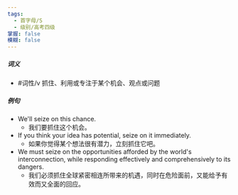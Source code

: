 ```yaml
---
tags:
  - 首字母/S
  - 级别/高考四级
掌握: false
模糊: false
---
```

##### 词义
- #词性/v  抓住、利用或专注于某个机会、观点或问题
##### 例句
- We'll seize on this chance.
	- 我们要抓住这个机会。
- If you think your idea has potential, seize on it immediately.
	- 如果你觉得某个想法很有潜力，立刻抓住它吧。
- We must seize on the opportunities afforded by the world's interconnection, while responding effectively and comprehensively to its dangers.
	- 我们必须抓住全球紧密相连所带来的机遇，同时在危险面前，又能给予有效而又全面的回应。
